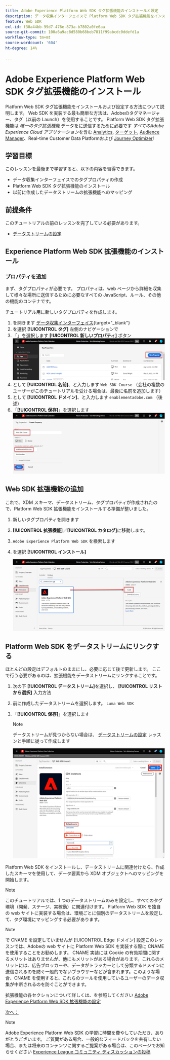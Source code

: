 ```yaml
---
title: Adobe Experience Platform Web SDK タグ拡張機能のインストールと設定
description: データ収集インターフェイスで Platform Web SDK タグ拡張機能をインストールして設定する方法を説明します。 このレッスンは、Web SDK を使用したAdobe Experience Cloudの実装チュートリアルの一部です。
feature: Web SDK
exl-id: f30a44bb-99d7-476e-873a-b7802a0fe6aa
source-git-commit: 100a6a9ac8d580b68beb7811f99abcdc0ddefd1a
workflow-type: tm+mt
source-wordcount: '604'
ht-degree: 14%

---
```


# Adobe Experience Platform Web SDK タグ拡張機能のインストール

Platform Web SDK タグ拡張機能をインストールおよび設定する方法について説明します。 Web SDK を実装する最も簡単な方法は、Adobeのタグマネージャー、タグ（以前の Launch）を使用することです。 Platform Web SDK タグ拡張機能は _唯一のタグ拡張機能_ データをに送信するために必要です _すべてのAdobe Experience Cloud アプリケーション_&#x200B;を含む [Analytics](setup-analytics.md), [ターゲット](setup-target.md), [Audience Manager](setup-audience-manager.md)、Real-time Customer Data Platformおよび [Journey Optimizer](setup-web-channel.md)!

## 学習目標

このレッスンを最後まで学習すると、以下の内容を習得できます。

* データ収集インターフェイスでのタグプロパティの作成
* Platform Web SDK タグ拡張機能のインストール
* 以前に作成したデータストリームの拡張機能へのマッピング

## 前提条件

このチュートリアルの前のレッスンを完了している必要があります。

* [データストリームの設定](configure-datastream.md)

## Experience Platform Web SDK 拡張機能のインストール

### プロパティを追加

まず、タグプロパティが必要です。 プロパティは、web ページから詳細を収集して様々な場所に送信するために必要なすべての JavaScript、ルール、その他の機能のコンテナです。

チュートリアル用に新しいタグプロパティを作成します。

1. を開きます [データ収集インターフェイス](https://launch.adobe.com/){target="_blank"}
1. を選択 **[!UICONTROL タグ]** 左側のナビゲーションで
1. 「」を選択します **[!UICONTROL 新しいプロパティ]** ボタン
   ![新しいプロパティを追加](assets/websdk-property-addNewProperty.png)
1. として **[!UICONTROL 名前]**、と入力します `Web SDK Course` （会社の複数のユーザーがこのチュートリアルを受ける場合は、最後に名前を追加します）
1. として **[!UICONTROL ドメイン]**、と入力します `enablementadobe.com` （後述）
1. 「**[!UICONTROL 保存]**」を選択します
   ![プロパティの詳細](assets/websdk-property-propertyDetails.png)

## Web SDK 拡張機能の追加

これで、XDM スキーマ、データストリーム、タグプロパティが作成されたので、Platform Web SDK 拡張機能をインストールする準備が整いました。

1. 新しいタグプロパティを開きます
1. **[!UICONTROL 拡張機能]**／**[!UICONTROL カタログ]**&#x200B;に移動します。
1. `Adobe Experience Platform Web SDK` を検索します
1. を選択 **[!UICONTROL インストール]**

   ![Web SDK 拡張機能のインストール](assets/extension-platform-web-sdk.png)


## Platform Web SDK をデータストリームにリンクする

ほとんどの設定はデフォルトのままにし、必要に応じて後で更新します。 ここで行う必要があるのは、拡張機能をデータストリームにリンクすることです。

1. 次の下 **[!UICONTROL データストリーム]**&#x200B;を選択し、 **[!UICONTROL リストから選択]** 入力方法
1. 前に作成したデータストリームを選択します。 `Luma Web SDK`
1. 「**[!UICONTROL 保存]**」を選択します

   >[!NOTE]
   >
   > データストリームが見つからない場合は、 [データストリームの設定](configure-datastream.md) レッスンと手順に従って作成します

   ![データストリームの選択](assets/extension-luma-web-sdk-datastream-extension.png)

Platform Web SDK をインストールし、データストリームに関連付けたら、作成したスキーマを使用して、データ要素から XDM オブジェクトへのマッピングを開始します。

>[!NOTE]
>
>このチュートリアルでは、1 つのデータストリームのみを設定し、すべてのタグ環境（開発、ステージ、実稼動）に関連付けます。 Platform Web SDK を独自の web サイトに実装する場合は、環境ごとに個別のデータストリームを設定して、タグ環境にマッピングする必要があります。

>[!NOTE]
>
>で CNAME を設定していませんが [!UICONTROL Edge ドメイン] 設定このレッスンでは、Adobeの web サイトに Platform Web SDK を実装する際に CNAME を使用することをお勧めします。 CNAME 実装には Cookie の有効期間に関するメリットはありませんが、他にもメリットがある場合があります。これらのメリットには、広告ブロッカーや、データがトラッカーとして分類するドメインに送信されるのを防ぐ一般的でないブラウザーなどが含まれます。このような場合、CNAME を使用すると、これらのツールを使用しているユーザーのデータ収集が中断されるのを防ぐことができます。

拡張機能の各セクションについて詳しくは、を参照してください [Adobe Experience Platform Web SDK 拡張機能の設定](https://experienceleague.adobe.com/docs/experience-platform/edge/extension/web-sdk-extension-configuration.html?lang=ja)



[次へ： ](create-data-elements.md)

>[!NOTE]
>
>Adobe Experience Platform Web SDK の学習に時間を費やしていただき、ありがとうございます。 ご質問がある場合、一般的なフィードバックを共有したい場合、または将来のコンテンツに関するご提案がある場合は、このページでお知らせください [Experience League コミュニティ ディスカッションの投稿](https://experienceleaguecommunities.adobe.com/t5/adobe-experience-platform-launch/tutorial-discussion-implement-adobe-experience-cloud-with-web/td-p/444996)
